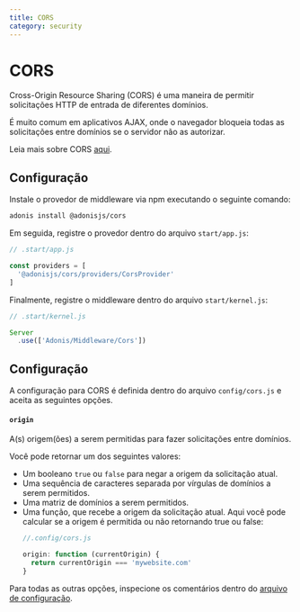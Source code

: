 ```yaml
---
title: CORS
category: security
---
```


# CORS

Cross-Origin Resource Sharing (CORS) é uma maneira de permitir solicitações HTTP de entrada de diferentes domínios.

É muito comum em aplicativos AJAX, onde o navegador bloqueia todas as solicitações entre domínios se o servidor não as autorizar.

Leia mais sobre CORS [aqui](https://developer.mozilla.org/en-US/docs/Web/HTTP/Access_control_CORS).

## Configuração
Instale o provedor de middleware via npm executando o seguinte comando:

```bash
adonis install @adonisjs/cors
```

Em seguida, registre o provedor dentro do arquivo `start/app.js`:

```js
// .start/app.js

const providers = [
  '@adonisjs/cors/providers/CorsProvider'
]
```

Finalmente, registre o middleware dentro do arquivo `start/kernel.js`:

```js
// .start/kernel.js

Server
  .use(['Adonis/Middleware/Cors'])
```

## Configuração
A configuração para CORS é definida dentro do arquivo `config/cors.js` e aceita as seguintes opções.

#### `origin`
A(s) origem(ões) a serem permitidas para fazer solicitações entre domínios.

Você pode retornar um dos seguintes valores:

- Um booleano `true` ou `false` para negar a origem da solicitação atual.
- Uma sequência de caracteres separada por vírgulas de domínios a serem permitidos.
- Uma matriz de domínios a serem permitidos.
- Uma função, que recebe a origem da solicitação atual. Aqui você pode calcular se a origem é permitida ou não retornando true ou false:
  ```js
  //.config/cors.js

  origin: function (currentOrigin) {
    return currentOrigin === 'mywebsite.com'
  }
  ```

Para todas as outras opções, inspecione os comentários dentro do [arquivo de configuração](https://github.com/adonisjs/adonis-cors/blob/develop/config/cors.js#L3).
